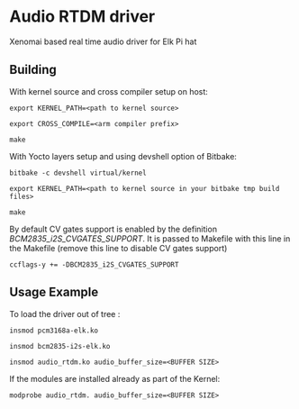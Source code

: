 # Audio RTDM driver

Xenomai based real time audio driver for Elk Pi hat

## Building

With kernel source and cross compiler setup on host:

`export KERNEL_PATH=<path to kernel source>`

`export CROSS_COMPILE=<arm compiler prefix>`

`make`

With Yocto layers setup and using devshell option of Bitbake:

`bitbake -c devshell virtual/kernel`

`export KERNEL_PATH=<path to kernel source in your bitbake tmp build files>`

`make`

By default CV gates support is enabled by the definition *BCM2835_i2S_CVGATES_SUPPORT*.
It is passed to Makefile with this line in the Makefile (remove this line to disable CV gates support)

`ccflags-y += -DBCM2835_i2S_CVGATES_SUPPORT`

## Usage Example
To load the driver out of tree :

`insmod pcm3168a-elk.ko`

`insmod bcm2835-i2s-elk.ko`

`insmod audio_rtdm.ko audio_buffer_size=<BUFFER SIZE>`

If the modules are installed already as part of the Kernel:

 `modprobe audio_rtdm. audio_buffer_size=<BUFFER SIZE>`